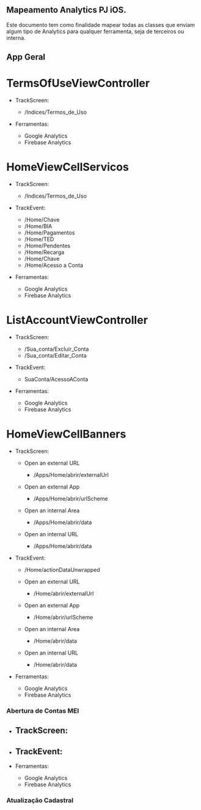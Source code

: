 ## Mapeamento Analytics PJ iOS.


Este documento tem como finalidade mapear todas as classes que enviam algum tipo de Analytics para qualquer ferramenta, seja de terceiros ou interna.




## App Geral


# TermsOfUseViewController

  - TrackScreen: 
    - /Indices/Termos_de_Uso

  - Ferramentas:
    - Google Analytics
    - Firebase Analytics


# HomeViewCellServicos

  - TrackScreen: 
    - /Indices/Termos_de_Uso

  - TrackEvent: 
    - /Home/Chave
    - /Home/BIA
    - /Home/Pagamentos
    - /Home/TED
    - /Home/Pendentes
    - /Home/Recarga
    - /Home/Chave
    - /Home/Acesso a Conta

  - Ferramentas:
    - Google Analytics
    - Firebase Analytics


# ListAccountViewController

  - TrackScreen: 
    - /Sua_conta/Excluir_Conta
    - /Sua_conta/Editar_Conta

  - TrackEvent: 
    - SuaConta/AcessoAConta

  - Ferramentas:
    - Google Analytics
    - Firebase Analytics


# HomeViewCellBanners

  - TrackScreen: 

    - Open an external URL
      - /Apps/Home/abrir/externalUrl

    - Open an external App
      - /Apps/Home/abrir/urlScheme

    - Open an internal Area
      - /Apps/Home/abrir/data

    - Open an internal URL
      - /Apps/Home/abrir/data

  - TrackEvent: 
    
    - /Home/actionDataUnwrapped

    - Open an external URL
      - /Home/abrir/externalUrl

    - Open an external App
      - /Home/abrir/urlScheme

    - Open an internal Area
      - /Home/abrir/data

    - Open an internal URL
      - /Home/abrir/data

  - Ferramentas:
    - Google Analytics
    - Firebase Analytics




### Abertura de Contas MEI

  - TrackScreen: 
    - 

  - TrackEvent: 
    - 

  - Ferramentas:
    - Google Analytics
    - Firebase Analytics

### Atualização Cadastral 









